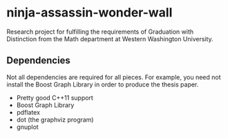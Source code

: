 ninja-assassin-wonder-wall
==========================

Research project for fulfilling the requirements of Graduation with Distinction from the Math department at Western Washington University.

Dependencies
--------------------------
Not all dependencies are required for all pieces. For example, you need not install the Boost Graph Library in order to produce the thesis paper. 

* Pretty good C++11 support
* Boost Graph Library
* pdflatex
* dot (the graphviz program)
* gnuplot

